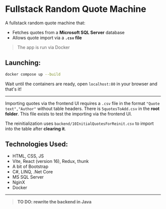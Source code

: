 # Fullstack Random Quote Machine
A fullstack random quote machine that:

* Fetches quotes from a **Microsoft SQL Server** database
* Allows quote import via a **`.csv` file**
>The app is run via Docker

## Launching:

```bash
docker compose up --build
```
Wait until the containers are ready, open `localhost:80` in your browser and that's it!

---

Importing quotes via the frontend UI requires a `.csv` file in the format `"Quote text","Author"` without table headers. There is `5quotesToAdd.csv` in the **root folder**. This file exists to test the importing via the frontend UI.

The reinitialization uses `backend/10InitialQuotesForReinit.csv` to import into the table after **clearing it**.

## Technologies Used:
- HTML, CSS, JS
- Vite, React (version 16), Redux, thunk
- A bit of Bootstrap
- C#, LINQ, .Net Core
- MS SQL Server
- NginX
- Docker

---
>**TO DO: rewrite the backend in Java**
